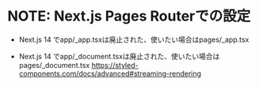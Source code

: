 # NOTE: Next.js Pages Routerでの設定

- Next.js 14 でapp/\_app.tsxは廃止された、使いたい場合はpages/\_app.tsx

- Next.js 14 でapp/\_document.tsxは廃止された、使いたい場合はpages/\_document.tsx
  https://styled-components.com/docs/advanced#streaming-rendering

